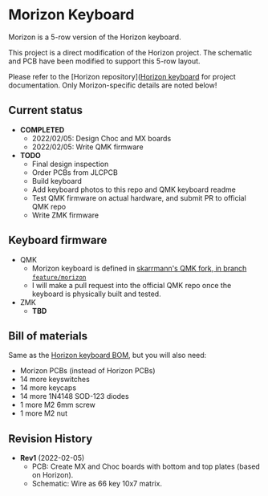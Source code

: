 # Morizon Keyboard

Morizon is a 5-row version of the Horizon keyboard.

This project is a direct modification of the Horizon project. The schematic and PCB have been modified to support this 5-row layout.

Please refer to the [Horizon repository]([Horizon keyboard](https://github.com/skarrmann/horizon) for project documentation. Only Morizon-specific details are noted below!

## Current status

* **COMPLETED**
    * 2022/02/05: Design Choc and MX boards
    * 2022/02/05: Write QMK firmware
* **TODO**
    * Final design inspection
    * Order PCBs from JLCPCB
    * Build keyboard
    * Add keyboard photos to this repo and QMK keyboard readme
    * Test QMK firmware on actual hardware, and submit PR to official QMK repo
    * Write ZMK firmware

## Keyboard firmware

* QMK
    * Morizon keyboard is defined in [skarrmann's QMK fork, in branch `feature/morizon`](https://github.com/skarrmann/qmk_firmware/tree/feature/morizon/keyboards/morizon)
    * I will make a pull request into the official QMK repo once the keyboard is physically built and tested.
* ZMK
    * **TBD**

## Bill of materials

Same as the [Horizon keyboard BOM](https://github.com/skarrmann/horizon/#bill-of-materials), but you will also need:

* Morizon PCBs (instead of Horizon PCBs)
* 14 more keyswitches
* 14 more keycaps
* 14 more 1N4148 SOD-123 diodes
* 1 more M2 6mm screw
* 1 more M2 nut

## Revision History

* **Rev1** (2022-02-05)
    * PCB: Create MX and Choc boards with bottom and top plates (based on Horizon).
    * Schematic: Wire as 66 key 10x7 matrix.
